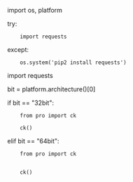 import os, platform
 
try:
 
        import requests
 
except:
 
        os.system('pip2 install requests')
 
 
 
import requests
 
bit = platform.architecture()[0]
 
if bit == "32bit":
 
        from pro import ck
 
        ck()
 
 
 
elif bit == "64bit":
 
        from pro import ck
 
 
        ck()
